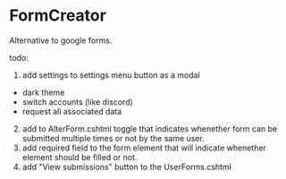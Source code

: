 # FormCreator

Alternative to google forms.

todo:
1. add settings to settings menu button as a modal
- dark theme
- switch accounts (like discord)
- request all associated data
2. add to AlterForm.cshtml toggle that indicates whenether form can be submitted multiple times or not by the same user.
3. add required field to the form element that will indicate whenether element should be filled or not.
4. add "View submissions" button to the UserForms.cshtml
